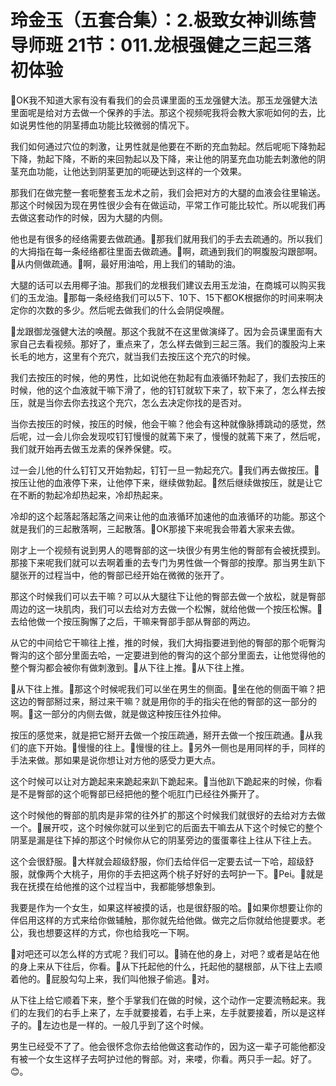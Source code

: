 # 玲金玉（五套合集）：2.极致女神训练营导师班  21节：011.龙根强健之三起三落初体验

🎼OK我不知道大家有没有看我们的会员课里面的玉龙强健大法。那玉龙强健大法里面呢是给对方去做一个保养的手法。那这个视频呢我将会教大家呃如何的去，比如说男性他的阴茎搏血功能比较微弱的情况下。

我们如何通过穴位的刺激，让男性就是他要在不断的充血勃起。然后呢呃下降勃起下降，勃起下降，不断的来回勃起以及下降，来让他的阴茎充血功能去刺激他的阴茎充血功能，让他达到阴茎更加的呃硬达到这样的一个效果。

那我们在做完整一套呃整套玉龙术之前，我们会把对方的大腿的血液会往里输送。那这个时候因为现在男性很少会有在做运动，平常工作可能比较忙。所以呢我们再去做这套动作的时候，因为大腿的内侧。

他也是有很多的经络需要去做疏通。🎼那我们就用我们的手去去疏通的。所以我们的大拇指在每一条经络都往里面去做疏通。🎼啊，疏通到我们的啊腹股沟跟部啊。🎼从内侧做疏通。🎼啊，最好用油哈，用上我们的辅助的油。

大腿的话可以去用椰子油。那我们的龙根我们建议去用玉龙油，在商城可以购买我们的玉龙油。🎼那每一条经络我们可以5下、10下、15下都OK根据你的时间来啊决定你的次数的多少。然后呢去做我们的什么会阴促唤醒。

🎼龙跟御龙强健大法的唤醒。那这个我就不在这里做演绎了。因为会员课里面有大家自己去看视频。那好了，重点来了，怎么样去做到三起三落。我们的腹股沟上来长毛的地方，这里有个充穴，就当我们去按压这个充穴的时候。

我们去按压的时候，他的男性，比如说他在勃起有血液循环勃起了，我们去按压的时候，他的这个血液就干嘛下滑了，他的钉钉就软下来了，软下来了，怎么样去按压，就是当你去你去找这个充穴，怎么去决定你找的是否对。

当你去按压的时候，按压的时候，他会干嘛？他会有这种就像脉搏跳动的感觉，然后呢，过一会儿你会发现哎钉钉慢慢的就蔫下来了，慢慢的就蔫下来了，然后呢，我们就开始再去做玉龙素的保养保健。哎。

过一会儿他的什么钉钉又开始勃起，钉钉一旦一勃起充穴。🎼我们再去做按压。🎼按压让他的血液停下来，让他停下来，继续做勃起。🎼然后继续做按压，就是让它在不断的勃起冷却热起来，冷却热起来。

冷却的这个起落起落起落之间来让他的血液循环加速他的血液循环的功能。那这个就是我们的三起散落啊，三起散落。🎼OK那接下来呢我会带着大家来去做。

刚才上一个视频有说到男人的嗯臀部的这一块很少有男生他的臀部有会被抚摸到。那接下来呢我们就可以去啊着重的去专门为男性做一个臀部的按摩。那当男生趴下腿张开的过程当中，他的臀部已经开始在微微的张开了。

那这个时候我们可以去干嘛？可以从大腿往下让他的臀部去做一个放松，就是臀部周边的这一块肌肉，我们可以去给对方去做一个松懈，就给他做一个按压松懈。🎼去给他做一个按压胸懈了之后，干嘛来臀部手部从臀部的两边。

从它的中间给它干嘛往上推，推的时候，我们大拇指要进到他的臀部的那个呃臀沟臀沟的这个部分里面去哈，一定要进到他的臀沟的这个部分里面去，让他觉得他的整个臀沟都会被你有做刺激到。🎼从下往上推。🎼从下往上推。

🎼从下往上推。🎼那这个时候呢我们可以坐在男生的侧面。🎼坐在他的侧面干嘛？把这边的臀部掰过来，掰过来干嘛？就是用你的手的指尖在他的臀部的这一部分的啊。🎼这一部分的内侧去做，就是做这种按压往外拉伸。

按压的感觉来，就是把它掰开去做一个按压疏通，掰开去做一个按压疏通。🎼从我们的底下开始。🎼慢慢的往上。🎼慢慢的往上。🎼另外一侧也是用同样的手，同样的手法来做。那如果是说你想让对方他的感受力更大点。

这个时候可以让对方跪起来来跪起来趴下跪起来。🎼当他趴下跪起来的时候，你看是不是臀部的这个呃臀部已经把他的整个呃肛门已经往外撕开了。

这个时候他的臀部的肌肉是非常的往外扩的那这个时候我们就很好的去给对方去做一个。🎼展开哎，这个时候你就可以坐到它的后面去干嘛去从下这个时候它的整个阴茎是漏是往下掉的那这个时候你从它的阴茎旁边的蛋蛋睾往上往从下往上去。

这个会很舒服。🎼大样就会超级舒服，你们去给伴侣一定要去试一下哈，超级舒服，就像两个大桃子，用你的手去把这两个桃子好好的去呵护一下。🎼Pei。🎼就是我在抚摸在给他推的这个过程当中，我都能够想象到。

我要是作为一个女生，如果这样被摸的话，也是很舒服的哈。🎼如果你想要让你的伴侣用这样的方式来给你做辅触，那你就先给他做。做完之后你就给他提要求。老公，我也想要这样的方式，你也给我吃一下啊。

🎼对吧还可以怎么样的方式呢？我们可以。🎼骑在他的身上，对吧？或者是站在他的身上来从下往后，你看。🎼从下托起他的什么，托起他的腿根部，从下往上去顺着他的。🎼屁股勾勾上来，我们叫他猴子偷逃。🎼对。

从下往上给它顺着下来，整个手掌我们在做的时候，这个动作一定要流畅起来。我们的左我们的右手上来了，左手就要接着，右手上来，左手就要接着，所以是这样子的。🎼左边也是一样的。一般几乎到了这个时候。

男生已经受不了了。他会很怀念你去给他做这套动作的，因为这一辈子可能他都没有被一个女生这样子去呵护过他的臀部。对，来喽，你看。两只手一起。好了。😊。


